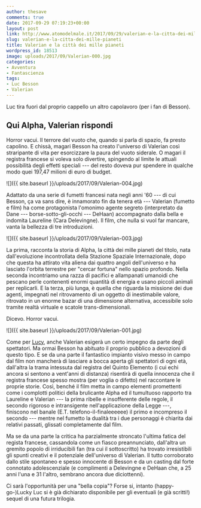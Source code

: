 ```yaml
---
author: thesave
comments: true
date: 2017-09-29 07:19:23+00:00
layout: post
link: http://www.atomodelmale.it/2017/09/29/valerian-e-la-citta-dei-mille-pianeti/
slug: valerian-e-la-citta-dei-mille-pianeti
title: Valerian e la città dei mille pianeti
wordpress_id: 18513
image: uploads/2017/09/Valerian-000.jpg
categories:
- Avventura
- Fantascienza
tags:
- Luc Besson
- Valerian
---
```


Luc tira fuori dal proprio cappello un altro capolavoro (per i fan di Besson).

## Qui Alpha, Valerian rispondi

Horror vacui. Il terrore del vuoto che, quando si parla di spazio, fa presto capolino. E chissà, magari Besson ha creato l'universo di Valerian così straripante di vita per esorcizzare la paura del vuoto siderale. O magari il registra francese si voleva solo divertire, spingendo al limite le attuali possibilità degli effetti speciali --- del resto doveva pur spendere in qualche modo quei 197,47 milioni di euro di budget.

![]({{ site.baseurl }}/uploads/2017/09/Valerian-004.jpg)

Adattato da una serie di fumetti francesi nata negli anni '60 --- di cui Besson, ça va sans dire, è innamorato fin da tenera età --- Valerian (fumetto e film) ha come protagonista l'omonimo agente segreto (interpretato da Dane --- borse-sotto-gli-occhi --- DeHaan) accompagnato dalla bella e indomita Laureline (Cara Delevingne).
Il film, che nulla si vuol far mancare, vanta la bellezza di tre introduzioni.

![]({{ site.baseurl }}/uploads/2017/09/Valerian-003.jpg)

La prima, racconta la storia di Alpha, la città dei mille pianeti del titolo, nata dall'evoluzione incontrollata della Stazione Spaziale Internazionale, dopo che questa ha attirato vita aliena dai quattro angoli dell'universo e ha lasciato l'orbita terrestre per "cercar fortuna" nello spazio profondo. Nella seconda incontriamo una razza di pacifici e allampanati umanoidi che pescano perle contenenti enormi quantità di energia e usano piccoli animali per replicarli. E la terza, più lunga, è quella che riguarda la missione dei due agenti, impegnati nel ritrovamento di un oggetto di inestimabile valore, ritrovato in un enorme bazar di una dimensione alternativa, accessibile solo tramite realtà virtuale e scatole trans-dimensionali.

Dicevo. Horror vacui.

![]({{ site.baseurl }}/uploads/2017/09/Valerian-001.jpg)

Come per [Lucy](/2014/09/29/lucy.html), anche Valerian esigerà un certo impegno da parte degli spettatori. Ma ormai Besson ha abituato il proprio pubblico a devozioni di questo tipo. E se da una parte il fantastico impianto visivo messo in campo dal film non mancherà di lasciare a bocca aperta gli spettatori di ogni età, dall'altra la trama intessuta dal registra del Quinto Elemento (i cui echi ancora si sentono a vent'anni di distanza) risentirà di quella innocenza che il registra francese spesso mostra (per voglia o difetto) nel raccontare le proprie storie. Così, benché il film metta in campo elementi promettenti come i complotti politici della brulicante Alpha ed il tumultuoso rapporto tra Laureline e Valerian --- la prima ribelle e insofferente delle regole, il secondo rigoroso e intransigente nell'applicazione della Legge ---, finiscono nel banale (E.T. telefono-il-finaleeeeee) il primo e incompreso il secondo --- mentre nel fumetto la dualità tra i due personaggi è chiarita dai relativi passati, glissati completamente dal film.

Ma se da una parte la critica ha parzialmente stroncato l'ultima fatica del regista francese, cassandola come un fiasco preannunciato, dall'altra un gremito popolo di irriducibili fan (tra cui il sottoscritto) ha trovato irresistibili gli spunti creativi e il potenziale dell'universo di Valerian. Il tutto corroborato dallo stile spontaneo e spesso innocente di Besson e da un casting dal forte connotato adolescenziale (e complimenti a Delevingne e DeHaan che, a 25 anni l'una e 31 l'altro, sembrano ancora due diciottenni).

Ci sarà l'opportunità per una "bella copia"? Forse si, intanto (happy-go-)Lucky Luc si è già dichiarato disponibile per gli eventuali (e già scritti!) sequel di una futura trilogia.
